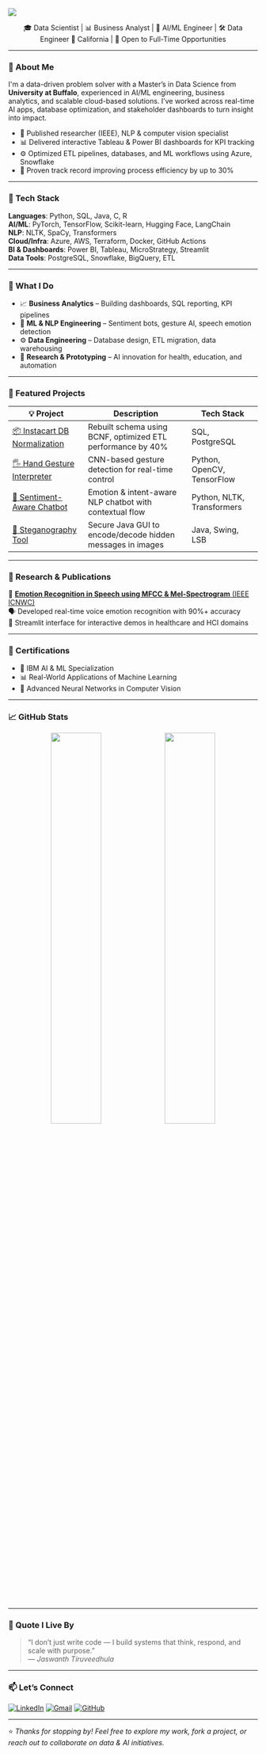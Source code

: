 <!-- Header Banner -->
<img src="https://capsule-render.vercel.app/api?type=waving&color=0:4B0082,100:00CED1&height=200&section=header&text=Hi,%20I'm%20Jaswanth%20Tiruveedhula!🚀&fontSize=35&fontColor=fff&fontAlignY=40" />

<p align="center">
🎓 Data Scientist | 📊 Business Analyst | 🤖 AI/ML Engineer | 🛠️ Data Engineer  
📍 California | 💼 Open to Full-Time Opportunities  
</p>

---

### 📌 About Me

I'm a data-driven problem solver with a Master’s in Data Science from **University at Buffalo**, experienced in AI/ML engineering, business analytics, and scalable cloud-based solutions. I’ve worked across real-time AI apps, database optimization, and stakeholder dashboards to turn insight into impact.

- 🧠 Published researcher (IEEE), NLP & computer vision specialist  
- 📊 Delivered interactive Tableau & Power BI dashboards for KPI tracking  
- ⚙️ Optimized ETL pipelines, databases, and ML workflows using Azure, Snowflake  
- 🎯 Proven track record improving process efficiency by up to 30%

---

### 🧰 Tech Stack

**Languages**: Python, SQL, Java, C, R  
**AI/ML**: PyTorch, TensorFlow, Scikit-learn, Hugging Face, LangChain  
**NLP**: NLTK, SpaCy, Transformers  
**Cloud/Infra**: Azure, AWS, Terraform, Docker, GitHub Actions  
**BI & Dashboards**: Power BI, Tableau, MicroStrategy, Streamlit  
**Data Tools**: PostgreSQL, Snowflake, BigQuery, ETL

---

### 💼 What I Do

- 📈 **Business Analytics** – Building dashboards, SQL reporting, KPI pipelines  
- 🤖 **ML & NLP Engineering** – Sentiment bots, gesture AI, speech emotion detection  
- ⚙️ **Data Engineering** – Database design, ETL migration, data warehousing  
- 🧠 **Research & Prototyping** – AI innovation for health, education, and automation

---

### 🚀 Featured Projects

| 💡 Project | Description | Tech Stack |
|-----------|-------------|------------|
| [📦 Instacart DB Normalization](https://github.com/jaswanth-tiruvee/Instacart--DB-Normalization) | Rebuilt schema using BCNF, optimized ETL performance by 40% | SQL, PostgreSQL |
| [🖐️ Hand Gesture Interpreter](https://github.com/jaswanth-tiruvee/Hand_Gesture_Interpreter-Artificial-Intelligence) | CNN-based gesture detection for real-time control | Python, OpenCV, TensorFlow |
| [💬 Sentiment-Aware Chatbot](https://github.com/jaswanth-tiruvee/Sentiment_Analysis-AI-Chat-Bot) | Emotion & intent-aware NLP chatbot with contextual flow | Python, NLTK, Transformers |
| [🔐 Steganography Tool](https://github.com/jaswanth-tiruvee) | Secure Java GUI to encode/decode hidden messages in images | Java, Swing, LSB |

---

### 🧪 Research & Publications

📄 [**Emotion Recognition in Speech using MFCC & Mel-Spectrogram** (IEEE ICNWC)](https://ieeexplore.ieee.org/abstract/document/10127355)  
🗣️ Developed real-time voice emotion recognition with 90%+ accuracy  
🔬 Streamlit interface for interactive demos in healthcare and HCI domains

---

### 📜 Certifications

- 🧠 IBM AI & ML Specialization  
- 📊 Real-World Applications of Machine Learning  
- 🧩 Advanced Neural Networks in Computer Vision  

---

### 📈 GitHub Stats

<p align="center">
  <img src="https://github-readme-stats.vercel.app/api?username=jaswanth-tiruvee&show_icons=true&theme=radical" width="45%" />
  <img src="https://github-readme-streak-stats.herokuapp.com/?user=jaswanth-tiruvee&theme=radical" width="45%" />
</p>


---

### 💭 Quote I Live By

> “I don’t just write code — I build systems that think, respond, and scale with purpose.”  
> — *Jaswanth Tiruveedhula*

---

### 📫 Let’s Connect

[![LinkedIn](https://img.shields.io/badge/-LinkedIn-blue?style=flat-square&logo=Linkedin&logoColor=white)](https://www.linkedin.com/in/jaswanth-tiruveedhula)
[![Gmail](https://img.shields.io/badge/-Gmail-D14836?style=flat-square&logo=gmail&logoColor=white)](mailto:jaswanthtiruveedhula@gmail.com)
[![GitHub](https://img.shields.io/badge/-GitHub-333?style=flat-square&logo=github&logoColor=white)](https://github.com/jaswanth-tiruvee)

---

⭐ *Thanks for stopping by! Feel free to explore my work, fork a project, or reach out to collaborate on data & AI initiatives.*
